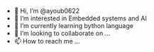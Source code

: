- 👋 Hi, I’m @ayoub0622
- 👀 I’m interested in Embedded systems and AI
- 🌱 I’m currently learning bython language 
- 💞️ I’m looking to collaborate on ...
- 📫 How to reach me ...

<!---
ayoub0622/ayoub0622 is a ✨ special ✨ repository because its `README.md` (this file) appears on your GitHub profile.
You can click the Preview link to take a look at your changes.
--->
